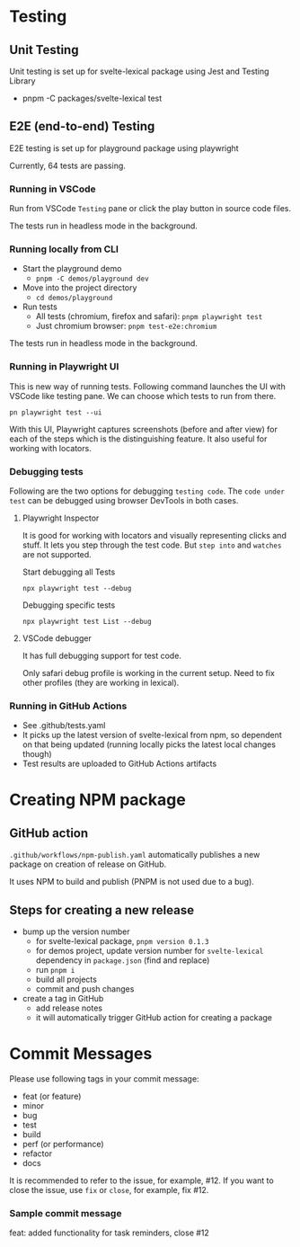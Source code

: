 # Testing

## Unit Testing

Unit testing is set up for svelte-lexical package using Jest and Testing Library

- pnpm -C packages/svelte-lexical test

## E2E (end-to-end) Testing

E2E testing is set up for playground package using playwright

Currently, 64 tests are passing.

### Running in VSCode

Run from VSCode `Testing` pane or click the play button in source code files.

The tests run in headless mode in the background.

### Running locally from CLI

- Start the playground demo
  - `pnpm -C demos/playground dev`
- Move into the project directory
  - `cd demos/playground`
- Run tests
  - All tests (chromium, firefox and safari): `pnpm playwright test`
  - Just chromium browser: `pnpm test-e2e:chromium`

The tests run in headless mode in the background.

### Running in Playwright UI

This is new way of running tests. Following command launches the UI with VSCode like testing pane. We can choose which tests to run from there.

`pn playwright test --ui`

With this UI, Playwright captures screenshots (before and after view) for each of the steps which is the distinguishing feature. It also useful for working with locators.

### Debugging tests

Following are the two options for debugging `testing code`. The `code under test` can be debugged using browser DevTools in both cases.

1. Playwright Inspector

    It is good for working with locators and visually representing clicks and stuff. It lets you step through the test code. But `step into` and `watches` are not supported.  

    Start debugging all Tests

    `npx playwright test --debug`

    Debugging specific tests

    `npx playwright test List --debug`

2. VSCode debugger

    It has full debugging support for test code.

    Only safari debug profile is working in the current setup. Need to fix other profiles (they are working in lexical).

### Running in GitHub Actions

- See .github/tests.yaml
- It picks up the latest version of svelte-lexical from npm, so dependent on that being updated (running locally picks the latest local changes though)
- Test results are uploaded to GitHub Actions artifacts

# Creating NPM package

## GitHub action

`.github/workflows/npm-publish.yaml` automatically publishes a new package on creation of release on GitHub.

It uses NPM to build and publish (PNPM is not used due to a bug).

## Steps for creating a new release

- bump up the version number
  - for svelte-lexical package, `pnpm version 0.1.3`
  - for demos project, update version number for `svelte-lexical` dependency in `package.json` (find and replace)
  - run `pnpm i`
  - build all projects
  - commit and push changes
- create a tag in GitHub
  - add release notes
  - it will automatically trigger GitHub action for creating a package

# Commit Messages

Please use following tags in your commit message:

- feat (or feature)
- minor
- bug
- test
- build
- perf (or performance)
- refactor
- docs

It is recommended to refer to the issue, for example, #12.
If you want to close the issue, use `fix` or `close`, for example, fix #12.  

### Sample commit message

feat: added functionality for task reminders, close #12
